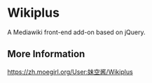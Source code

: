 Wikiplus 
========

A Mediawiki front-end add-on based on jQuery.

More Information
----------------

<https://zh.moegirl.org/User:妹空酱/Wikiplus>

